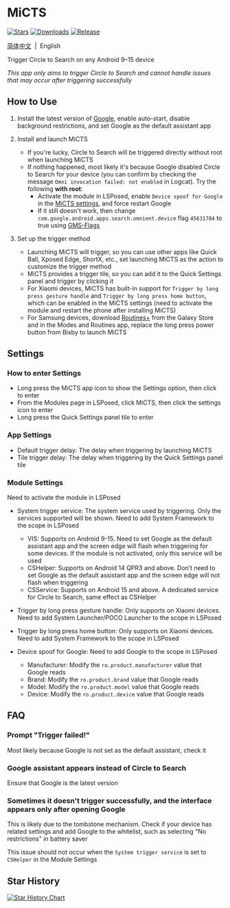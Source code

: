 # MiCTS

[![Stars](https://img.shields.io/github/stars/parallelcc/MiCTS)](https://github.com/parallelcc/MiCTS) [![Downloads](https://img.shields.io/github/downloads/parallelcc/MiCTS/total)](https://github.com/parallelcc/MiCTS/releases) [![Release](https://img.shields.io/github/v/release/parallelcc/MiCTS)](https://github.com/parallelcc/MiCTS/releases/latest)

[简体中文](/README.md)&nbsp;&nbsp;|&nbsp;&nbsp;English

Trigger Circle to Search on any Android 9–15 device

*This app only aims to trigger Circle to Search and cannot handle issues that may occur after triggering successfully*

## How to Use

1. Install the latest version of [Google](https://play.google.com/store/apps/details?id=com.google.android.googlequicksearchbox), enable auto-start, disable background restrictions, and set Google as the default assistant app


2. Install and launch MiCTS
   - If you're lucky, Circle to Search will be triggered directly without root when launching MiCTS
   - If nothing happened, most likely it's because Google disabled Circle to Search for your device (you can confirm by checking the message `Omni invocation failed: not enabled` in Logcat). Try the following **with root**:
     - Activate the module in LSPosed, enable `Device spoof for Google` in the [MiCTS settings](#how-to-enter-settings), and force restart Google
     - If it still doesn't work, then change `com.google.android.apps.search.omnient.device` flag `45631784` to true using [GMS-Flags](https://github.com/polodarb/GMS-Flags)


3. Set up the trigger method
   - Launching MiCTS will trigger, so you can use other apps like Quick Ball, Xposed Edge, ShortX, etc., set launching MiCTS as the action to customize the trigger method
   - MiCTS provides a trigger tile, so you can add it to the Quick Settings panel and trigger by clicking it
   - For Xiaomi devices, MiCTS has built-in support for `Trigger by long press gesture handle` and `Trigger by long press home button`, which can be enabled in the MiCTS settings (need to activate the module and restart the phone after installing MiCTS)
   - For Samsung devices, download [Routines+](https://galaxystore.samsung.com/detail/com.samung.android.app.routineplus) from the Galaxy Store and in the Modes and Routines app, replace the long press power button from Bixby to launch MiCTS
   

## Settings

### How to enter Settings
- Long press the MiCTS app icon to show the Settings option, then click to enter
- From the Modules page in LSPosed, click MiCTS, then click the settings icon to enter
- Long press the Quick Settings panel tile to enter

### App Settings
- Default trigger delay: The delay when triggering by launching MiCTS
- Tile trigger delay: The delay when triggering by the Quick Settings panel tile

### Module Settings
Need to activate the module in LSPosed
- System trigger service: The system service used by triggering. Only the services supported will be shown. Need to add System Framework to the scope in LSPosed
   - VIS: Supports on Android 9-15. Need to set Google as the default assistant app and the screen edge will flash when triggering for some devices. If the module is not activated, only this service will be used
   - CSHelper: Supports on Android 14 QPR3 and above. Don’t need to set Google as the default assistant app and the screen edge will not flash when triggering
   - CSService: Supports on Android 15 and above. A dedicated service for Circle to Search, same effect as CSHelper


- Trigger by long press gesture handle: Only supports on Xiaomi devices. Need to add System Launcher/POCO Launcher to the scope in LSPosed


- Trigger by long press home button: Only supports on Xiaomi devices. Need to add System Framework to the scope in LSPosed


- Device spoof for Google: Need to add Google to the scope in LSPosed
   - Manufacturer: Modify the `ro.product.manufacturer` value that Google reads
   - Brand: Modify the `ro.product.brand` value that Google reads
   - Model: Modify the `ro.product.model` value that Google reads
   - Device: Modify the `ro.product.device` value that Google reads

## FAQ

### Prompt "Trigger failed!"

Most likely because Google is not set as the default assistant, check it

### Google assistant appears instead of Circle to Search

Ensure that Google is the latest version

### Sometimes it doesn't trigger successfully, and the interface appears only after opening Google

This is likely due to the tombstone mechanism. Check if your device has related settings and add Google to the whitelist, such as selecting "No restrictions" in battery saver

This issue should not occur when the `System trigger service` is set to `CSHelper` in the Module Settings

## Star History

<a href="https://star-history.com/#parallelcc/micts&Date">
 <picture>
   <source media="(prefers-color-scheme: dark)" srcset="https://api.star-history.com/svg?repos=parallelcc/micts&type=Date&theme=dark" />
   <source media="(prefers-color-scheme: light)" srcset="https://api.star-history.com/svg?repos=parallelcc/micts&type=Date" />
   <img alt="Star History Chart" src="https://api.star-history.com/svg?repos=parallelcc/micts&type=Date" />
 </picture>
</a>